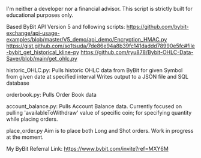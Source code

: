 I'm neither a developer nor a financial advisor. This script is strictly built for educational purposes only.

Based ByBit API Version 5 and following scripts:
https://github.com/bybit-exchange/api-usage-examples/blob/master/V5_demo/api_demo/Encryption_HMAC.py
https://gist.github.com/so1tsuda/7de86e94a8b39fc141daddd78990e5fc#file-bybit_get_historical_kline-py
https://github.com/ryu878/Bybit-OHLC-Data-Saver/blob/main/get_ohlc.py

historic_OHLC.py:
Pulls historic OHLC data from ByBit for given Symbol from given date at specified interval
Writes output to a JSON file and SQL database

orderbook.py:
Pulls Order Book data

account_balance.py:
Pulls Account Balance data. 
Currently focused on pulling 'availableToWithdraw' value of specific coin; for specifying quantity while placing orders.

place_order.py
Aim is to place both Long and Shot orders. Work in progress at the moment.


My ByBit Referral Link: https://www.bybit.com/invite?ref=MXY6M
